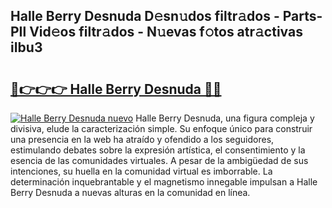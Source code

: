 ## Halle Berry Desnuda D𝚎sn𝚞dos filtr𝚊dos - Parts-PIl Vid𝚎os filtr𝚊dos - N𝚞evas f𝚘tos atr𝚊ctivas iIbu3

# <h2><a href="http://mbe0a05.tromn.icu/?c=Halle+Berry+Desnuda">🔗👉👉👉 Halle Berry Desnuda 🔗🔗</a></h2>

[![Halle Berry Desnuda nuevo](https://i.imgur.com/pEAQMta.gif)](http://mbe0a05.tromn.icu/?c=Halle+Berry+Desnuda)
Halle Berry Desnuda, una figura compleja y divisiva, elude la caracterización simple. Su enfoque único para construir una presencia en la web ha atraído y ofendido a los seguidores, estimulando debates sobre la expresión artística, el consentimiento y la esencia de las comunidades virtuales. A pesar de la ambigüedad de sus intenciones, su huella en la comunidad virtual es imborrable. La determinación inquebrantable y el magnetismo innegable impulsan a Halle Berry Desnuda a nuevas alturas en la comunidad en línea.
